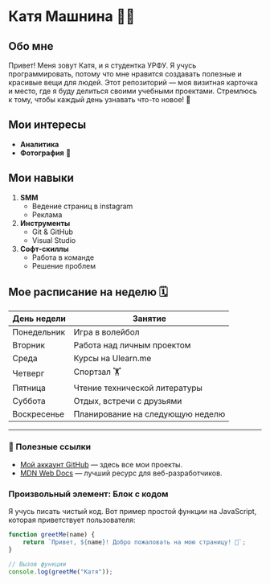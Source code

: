 # Катя Машнина 👨‍💻

## Обо мне 
Привет! Меня зовут Катя, и я студентка УРФУ. Я учусь программировать, потому что мне нравится создавать полезные и красивые вещи для людей. Этот репозиторий — моя визитная карточка и место, где я буду делиться своими учебными проектами. Стремлюсь к тому, чтобы каждый день узнавать что-то новое! 🚀

## Мои интересы
*   **Аналитика** 
*   **Фотография** 📸

## Мои навыки
1.  **SMM**
    *   Ведение страниц в instagram
    *   Реклама
2.  **Инструменты**
    *   Git & GitHub
    *   Visual Studio
3.  **Софт-скиллы**
    *   Работа в команде
    *   Решение проблем

## Мое расписание на неделю 🗓️

| День недели | Занятие                               |
|-------------|---------------------------------------|
| Понедельник | Игра в волейбол                       |
| Вторник     | Работа над личным проектом            |
| Среда       | Курсы на Ulearn.me                          |
| Четверг     | Спортзал 🏋️                          |
| Пятница     | Чтение технической литературы         |
| Суббота     | Отдых, встречи с друзьями             |
| Воскресенье | Планирование на следующую неделю      |

---

### 🔗 Полезные ссылки
*   [Мой аккаунт GitHub](https://github.com/serkatrina) — здесь все мои проекты.
*   [MDN Web Docs](https://developer.mozilla.org/) — лучший ресурс для веб-разработчиков.

### Произвольный элемент: Блок с кодом
Я учусь писать чистый код. Вот пример простой функции на JavaScript, которая приветствует пользователя:

```javascript
function greetMe(name) {
    return `Привет, ${name}! Добро пожаловать на мою страницу! 👋`;
}

// Вызов функции
console.log(greetMe("Катя"));